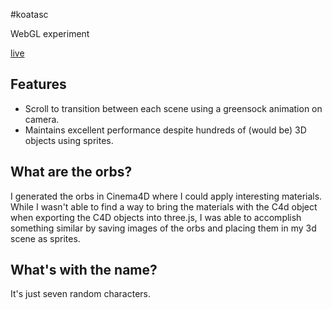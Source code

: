#koatasc

WebGL experiment

[live](http://jacobhamblin.github.io/koatasc)

## Features

* Scroll to transition between each scene using a greensock animation on camera.
* Maintains excellent performance despite hundreds of (would be) 3D objects using sprites.

## What are the orbs?

I generated the orbs in Cinema4D where I could apply interesting materials. While I wasn't able to find a way to bring the materials with the C4d object when exporting the C4D objects into three.js, I was able to accomplish something similar by saving images of the orbs and placing them in my 3d scene as sprites.

## What's with the name?

It's just seven random characters.
